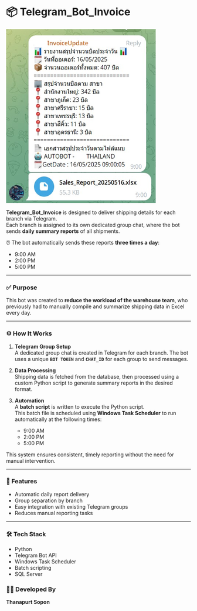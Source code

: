 # 📦 Telegram_Bot_Invoice

![Telegram Bot Screenshot](telegram_new.jpg)

**Telegram_Bot_Invoice** is designed to deliver shipping details for each branch via Telegram.  
Each branch is assigned to its own dedicated group chat, where the bot sends **daily summary reports** of all shipments.

⏰ The bot automatically sends these reports **three times a day**:
- 9:00 AM
- 2:00 PM
- 5:00 PM

---

### ✅ Purpose

This bot was created to **reduce the workload of the warehouse team**, who previously had to manually compile and summarize shipping data in Excel every day.

---

### ⚙️ How It Works

1. **Telegram Group Setup**  
   A dedicated group chat is created in Telegram for each branch. The bot uses a unique **`BOT TOKEN`** and **`CHAT_ID`** for each group to send messages.

2. **Data Processing**  
   Shipping data is fetched from the database, then processed using a custom Python script to generate summary reports in the desired format.

3. **Automation**  
   A **batch script** is written to execute the Python script.  
   This batch file is scheduled using **Windows Task Scheduler** to run automatically at the following times:
   - 9:00 AM
   - 2:00 PM
   - 5:00 PM

This system ensures consistent, timely reporting without the need for manual intervention.

---

### 🚀 Features
- Automatic daily report delivery
- Group separation by branch
- Easy integration with existing Telegram groups
- Reduces manual reporting tasks

---

### 🛠️ Tech Stack
- Python
- Telegram Bot API
- Windows Task Scheduler
- Batch scripting
- SQL Server

### 👨‍💻 Developed By
**Thanapurt Sopon**